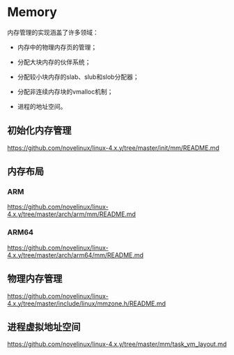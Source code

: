 Memory
========================================

内存管理的实现涵盖了许多领域：

* 内存中的物理内存页的管理；

* 分配大块内存的伙伴系统；

* 分配较小块内存的slab、slub和slob分配器；

* 分配非连续内存块的vmalloc机制；

* 进程的地址空间。


初始化内存管理
----------------------------------------

https://github.com/novelinux/linux-4.x.y/tree/master/init/mm/README.md

内存布局
----------------------------------------

### ARM

https://github.com/novelinux/linux-4.x.y/tree/master/arch/arm/mm/README.md

### ARM64

https://github.com/novelinux/linux-4.x.y/tree/master/arch/arm64/mm/README.md

物理内存管理
----------------------------------------

https://github.com/novelinux/linux-4.x.y/tree/master/include/linux/mmzone.h/README.md

进程虚拟地址空间
----------------------------------------

https://github.com/novelinux/linux-4.x.y/tree/master/mm/task_vm_layout.md
